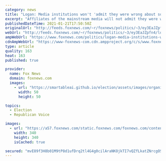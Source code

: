 ```yaml
---
category: news
title: "Logan: Media institutions won't 'admit they were wrong about so many stories' during Trump era"
excerpt: "Affiliates of the mainstream media will not admit they were wrong about how they conducted journalism during the Trump administration, Fox Nation host Lara Logan said on Thursday."
publishedDateTime: 2021-01-21T17:50:50Z
originalUrl: "http://feeds.foxnews.com/~r/foxnews/politics/~3/ey3EaJZpfn4/logan-media-institutions-wont-admit-stories-during-trump-era"
webUrl: "http://feeds.foxnews.com/~r/foxnews/politics/~3/ey3EaJZpfn4/logan-media-institutions-wont-admit-stories-during-trump-era"
ampWebUrl: "https://www.foxnews.com/politics/logan-media-institutions-wont-admit-stories-during-trump-era.amp"
cdnAmpWebUrl: "https://www-foxnews-com.cdn.ampproject.org/c/s/www.foxnews.com/politics/logan-media-institutions-wont-admit-stories-during-trump-era.amp"
type: article
quality: 163
heat: 163
published: true

provider:
  name: Fox News
  domain: foxnews.com
  images:
    - url: "https://smartableai.github.io/election/assets/images/organizations/foxnews.com-50x50.jpg"
      width: 50
      height: 50

topics:
  - Election
  - Republican Voice

images:
  - url: "https://a57.foxnews.com/static.foxnews.com/foxnews.com/content/uploads/2020/10/340/340/image-5.png?ve=1&tl=1"
    width: 340
    height: 340
    isCached: true

secured: "mvE89f3H8b01M9tP8d1ufDrq2tl4G4g0cilAraNKOjkTI7vQZfLkatZNrcgOSW4emZQpYbfNlWvcjyUa8z/b4TUz2FJZ+whPk8+qMZeAmt7oyRKgMvJimDFr4w86tKakT6RACKAp85Uy9JqKi8UOH9rNFduwqE2vQw5qvwAjebECDXXmmiZ45d3yAfvcLsE9OwY4UR2pAww2oPfta7K+SBnD5V6wi+YeZ41MDwCxZnGNxH7P4zkk6JNPxhK3sopwnufqP2aZ9NmFS2VI0ZWmn93PNbPQFkQZWSSVOA9Jr/NqReWDqwuSK5KvQpcg5uxghnSADSts8S6+sxKUAyTS7m7+pZ2IqgAy+XfEhhCMDa0=;Qyt0QytXE42+NwaphO3h/A=="
---
```


